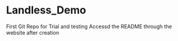 # Landless_Demo
First Git Repo for Trial and testing
Accessd the README through the website after creation
